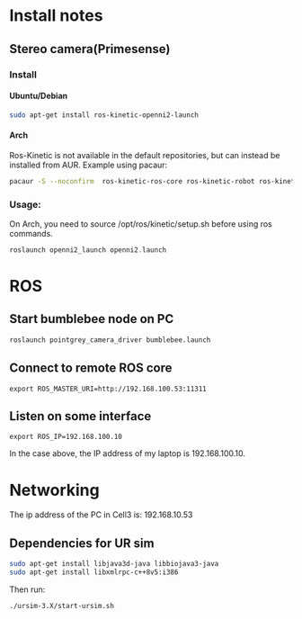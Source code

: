 # Install notes

## Stereo camera(Primesense)
### Install
#### Ubuntu/Debian
```sh
sudo apt-get install ros-kinetic-openni2-launch
```
#### Arch
Ros-Kinetic is not available in the default repositories, but can instead be installed from AUR. Example using pacaur:
```sh
pacaur -S --noconfirm  ros-kinetic-ros-core ros-kinetic-robot ros-kinetic-openni2-launch
```
### Usage:
On Arch, you need to source /opt/ros/kinetic/setup.sh before using ros commands.
```h
roslaunch openni2_launch openni2.launch	
```

# ROS
## Start bumblebee node on PC
```sh
roslaunch pointgrey_camera_driver bumblebee.launch
```

## Connect to remote ROS core
```
export ROS_MASTER_URI=http://192.168.100.53:11311
```
## Listen on some interface
```
export ROS_IP=192.168.100.10
```
In the case above, the IP address of my laptop is 192.168.100.10.


# Networking
The ip address of the PC in Cell3 is:
192.168.10.53

## Dependencies for UR sim
```sh
sudo apt-get install libjava3d-java libbiojava3-java 
sudo apt-get install libxmlrpc-c++8v5:i386 
```

Then run:
```sh
./ursim-3.X/start-ursim.sh
```
